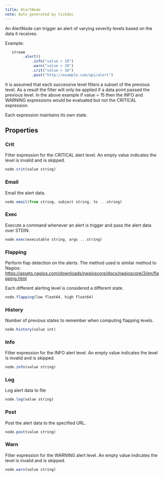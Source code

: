 ```yaml
---
title: AlertNode
note: Auto generated by tickdoc
---
```


An AlertNode can trigger an alert of varying severity levels
based on the data it receives.

Example:


```javascript
   stream
        .alert()
            .info("value > 10")
            .warn("value > 20")
            .crit("value > 30")
            .post("http://example.com/api/alert")
```


It is assumed that each successive level filters a subset
of the previous level. As a result the filter will only be applied if
a data point passed the previous level.
In the above example if value = 15 then the INFO and
WARNING expressions would be evaluated but not the
CRITICAL expression.

Each expression maintains its own state.


Properties
----------

### Crit

Filter expression for the CRITICAL alert level.
An empty value indicates the level is invalid and is skipped.


```javascript
node.crit(value string)
```


### Email

Email the alert data.


```javascript
node.email(from string, subject string, to ...string)
```


### Exec

Execute a command whenever an alert is trigger and pass the alert data over STDIN.


```javascript
node.exec(executable string, args ...string)
```


### Flapping

Perform flap detection on the alerts.
The method used is similar method to Nagios:
https://assets.nagios.com/downloads/nagioscore/docs/nagioscore/3/en/flapping.html

Each different alerting level is considered a different state.


```javascript
node.flapping(low float64, high float64)
```


### History

Number of previous states to remember when computing flapping levels.


```javascript
node.history(value int)
```


### Info

Filter expression for the INFO alert level.
An empty value indicates the level is invalid and is skipped.


```javascript
node.info(value string)
```


### Log

Log alert data to file


```javascript
node.log(value string)
```


### Post

Post the alert data to the specified URL.


```javascript
node.post(value string)
```


### Warn

Filter expression for the WARNING alert level.
An empty value indicates the level is invalid and is skipped.


```javascript
node.warn(value string)
```

